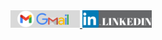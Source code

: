 <a href="https://arunprasath.frnd@gmail.com" rel="nofollow">
<img alt="Adobe_Express_20230823_1905160_1.png" src="https://github.com/Arunprasath2002/png_jpg_svg/blob/main/Adobe_Express_20230823_1905160_1.png?raw=true" data-hpc="true" class="Box-sc-g0xbh4-0 kzRgrI" rect xmlns="http://www.w3.org/2000/svg" width="111" height="28" fill="#555"/>







<a href="https://linkedin.com/in/arunprasath-p" rel="nofollow">
<img alt="LinkedIn.png" src="https://github.com/Arunprasath2002/png_jpg_svg/blob/main/LinkedIn.png?raw=true" data-hpc="true" class="Box-sc-g0xbh4-0 kzRgrI" rect xmlns="http://www.w3.org/2000/svg" width="111" height="28" fill="#555"/>







